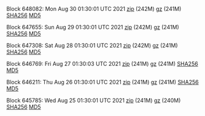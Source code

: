 Block 648082: Mon Aug 30 01:30:01 UTC 2021 [zip](https://files.01coin.io/mainnet/2021-08-30/bootstrap.dat.zip) (242M) [gz](https://files.01coin.io/mainnet/2021-08-30/bootstrap.dat.tar.gz) (241M) [SHA256](https://files.01coin.io/mainnet/2021-08-30/sha256.txt) [MD5](https://files.01coin.io/mainnet/2021-08-30/md5.txt)

Block 647655: Sun Aug 29 01:30:01 UTC 2021 [zip](https://files.01coin.io/mainnet/2021-08-29/bootstrap.dat.zip) (242M) [gz](https://files.01coin.io/mainnet/2021-08-29/bootstrap.dat.tar.gz) (241M) [SHA256](https://files.01coin.io/mainnet/2021-08-29/sha256.txt) [MD5](https://files.01coin.io/mainnet/2021-08-29/md5.txt)

Block 647308: Sat Aug 28 01:30:01 UTC 2021 [zip](https://files.01coin.io/mainnet/2021-08-28/bootstrap.dat.zip) (242M) [gz](https://files.01coin.io/mainnet/2021-08-28/bootstrap.dat.tar.gz) (241M) [SHA256](https://files.01coin.io/mainnet/2021-08-28/sha256.txt) [MD5](https://files.01coin.io/mainnet/2021-08-28/md5.txt)

Block 646769: Fri Aug 27 01:30:03 UTC 2021 [zip](https://files.01coin.io/mainnet/2021-08-27/bootstrap.dat.zip) (241M) [gz](https://files.01coin.io/mainnet/2021-08-27/bootstrap.dat.tar.gz) (241M) [SHA256](https://files.01coin.io/mainnet/2021-08-27/sha256.txt) [MD5](https://files.01coin.io/mainnet/2021-08-27/md5.txt)

Block 646211: Thu Aug 26 01:30:01 UTC 2021 [zip](https://files.01coin.io/mainnet/2021-08-26/bootstrap.dat.zip) (241M) [gz](https://files.01coin.io/mainnet/2021-08-26/bootstrap.dat.tar.gz) (241M) [SHA256](https://files.01coin.io/mainnet/2021-08-26/sha256.txt) [MD5](https://files.01coin.io/mainnet/2021-08-26/md5.txt)

Block 645785: Wed Aug 25 01:30:01 UTC 2021 [zip](https://files.01coin.io/mainnet/2021-08-25/bootstrap.dat.zip) (241M) [gz](https://files.01coin.io/mainnet/2021-08-25/bootstrap.dat.tar.gz) (240M) [SHA256](https://files.01coin.io/mainnet/2021-08-25/sha256.txt) [MD5](https://files.01coin.io/mainnet/2021-08-25/md5.txt)
